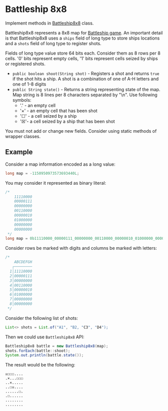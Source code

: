 # Battleship 8x8

Implement methods in [Battleship8x8](src/main/java/com/epam/rd/autotasks/Battleship8x8.java) class.

Battleship8x8 represents a 8x8 map for [Battleship game](https://en.wikipedia.org/wiki/Battleship_(game)). An important
detail is that Battleship8x8 uses a `ships` field of long type to store ships locations 
and a `shots` field of long type to register shots.

Fields of long type value store 64 bits each. Consider them as 8 rows per 8 cells.
'0' bits represent empty cells, '1' bits represent cells seized by ships or registered shots.

- `public boolean shoot(String shot)` - Registers a shot and returns `true` if the shot hits a ship. 
A shot is a combination of one of A-H letters and one of 1-8 digits
- `public String state()` - Returns a string representing state of the map.
Map string is 8 lines per 8 characters separated by "\n". Use following symbols: 
  - '.' - an empty cell
  - '×' - an empty cell that has been shot
  - '☐' - a cell seized by a ship
  - '☒'- a cell seized by a ship that has been shot

You must not add or change new fields.
Consider using static methods of wrapper classes.

## Example
Consider a map information encoded as a long value: 
```java
long map = -1150950973573693440L;
```
You may consider it represented as binary literal:
```java
/*
    11110000
    00000111
    00000000
    00110000
    00000010
    01000000
    00000000
    00000000
 */
long map = 0b11110000_00000111_00000000_00110000_00000010_01000000_00000000_00000000L;
```
Consider rows be marked with digits and columns be marked with letters:
```java
/*
    ABCDEFGH
   ┌────────
  1│11110000
  2│00000111
  3│00000000
  4│00110000
  5│00000010
  6│01000000
  7│00000000
  8│00000000
 */
```
Consider the following list of shots:
```java
List<> shots = List.of("A1", "B2, "C3", "D4");
```
Then we could use `Battleship8x8` API:
```java
Battleship8x8 battle = new Battleship8x8(map);
shots.forEach(battle::shoot);
System.out.println(battle.state());
```
The result would be the following:
```
☒☐☐☐....
.×...☐☐☐
..×.....
..☐☒....
......☐.
.☐......
........
........
```